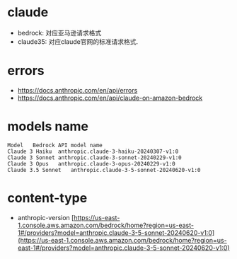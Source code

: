 # claude

- bedrock: 对应亚马逊请求格式
- claude35: 对应claude官网的标准请求格式.

# errors

- https://docs.anthropic.com/en/api/errors
- https://docs.anthropic.com/en/api/claude-on-amazon-bedrock

# models name

```shell
Model	Bedrock API model name
Claude 3 Haiku	anthropic.claude-3-haiku-20240307-v1:0
Claude 3 Sonnet	anthropic.claude-3-sonnet-20240229-v1:0
Claude 3 Opus	anthropic.claude-3-opus-20240229-v1:0
Claude 3.5 Sonnet	anthropic.claude-3-5-sonnet-20240620-v1:0
```

# content-type 

- anthropic-version [https://us-east-1.console.aws.amazon.com/bedrock/home?region=us-east-1#/providers?model=anthropic.claude-3-5-sonnet-20240620-v1:0](https://us-east-1.console.aws.amazon.com/bedrock/home?region=us-east-1#/providers?model=anthropic.claude-3-5-sonnet-20240620-v1:0)